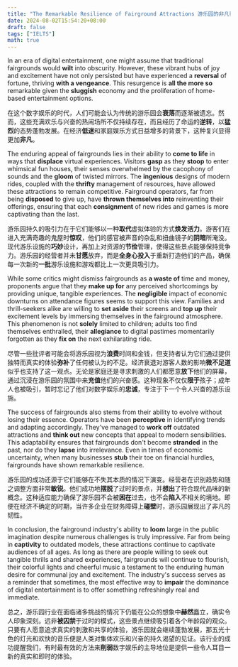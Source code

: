 ```yaml
---
title: "The Remarkable Resilience of Fairground Attractions 游乐园的非凡韧性"
date: 2024-08-02T15:54:20+08:00
draft: false
tags: ["IELTS"]
math: true
---
```


In an era of digital entertainment, one might assume that traditional fairgrounds would **wilt** into obscurity. However, these vibrant hubs of joy and excitement have not only persisted but have experienced a **reversal** of fortune, thriving **with a vengeance**. This resurgence is **all the more so** remarkable given the **sluggish** economy and the proliferation of home-based entertainment options.

在这个数字娱乐的时代，人们可能会认为传统的游乐园会**衰落**而逐渐被遗忘。然而，这些充满欢乐与兴奋的热闹场所不仅持续存在，而且经历了命运的**逆转**，以**猛烈**的态势蓬勃发展。在经济**低迷**和家庭娱乐方式日益增多的背景下，这种复兴显得更加**非凡**。

The enduring appeal of fairgrounds lies in their ability to **come to life** in ways that **displace** virtual experiences. Visitors **gasp** as they **stoop** to enter whimsical fun houses, their senses overwhelmed by the cacophony of sounds and the **gloom** of twisted mirrors. The **ingenious** designs of modern rides, coupled with the **thrifty** management of resources, have allowed these attractions to remain competitive. Fairground operators, far from being **disposed** to give up, have **thrown themselves into** reinventing their offerings, ensuring that each **consignment** of new rides and games is more captivating than the last.

游乐园持久的吸引力在于它们能够以一种**取代**虚拟体验的方式**焕发活力**。游客们在进入充满奇趣的鬼屋时**惊叹**，他们的感官被声音的杂乱和扭曲镜子的**阴暗**所淹没。现代游乐设施的**巧妙**设计，再加上对资源的**节俭**管理，使得这些景点能够保持竞争力。游乐园的经营者并未**甘愿**放弃，而是**全身心投入**于重新打造他们的产品，确保每一次新的**一批**游乐设施和游戏都比上一次更具吸引力。

While some critics might dismiss fairgrounds as **a waste of** time and money, proponents argue that they **make up for** any perceived shortcomings by providing unique, tangible experiences. The **negligible** impact of economic downturns on attendance figures seems to support  this view. Families and thrill-seekers alike are willing to **set aside** their screens and **top up** their excitement levels by immersing themselves in the fairground atmosphere. This phenomenon is not **solely** limited to children; adults too find themselves enthralled, their **allegiance** to digital pastimes momentarily forgotten as they **fix on** the next exhilarating ride.

尽管一些批评者可能会将游乐园视为**浪费**时间和金钱，但支持者认为它们通过提供独特而真实的体验**弥补**了任何被认为的不足。经济衰退对游客人数的影响**微不足道**似乎也支持了这一观点。无论是家庭还是寻求刺激的人们都愿意**放下**他们的屏幕，通过沉浸在游乐园的氛围中来**充值**他们的兴奋感。这种现象不仅仅**限于**孩子；成年人也被吸引，暂时忘记了他们对数字娱乐的**忠诚**，专注于下一个令人兴奋的游乐设施。

The success of fairgrounds also stems from their ability to evolve without losing their essence. Operators have been **perceptive** in identifying trends and adapting accordingly. They've managed to **work off** outdated attractions and **think out** new concepts that appeal to modern sensibilities. This adaptability ensures that fairgrounds don't become **stranded** in the past, nor do they **lapse** into irrelevance. Even in times of economic uncertainty, when many businesses **stub** their toe on financial hurdles, fairgrounds have shown remarkable resilience.

游乐园的成功还源于它们能够在不失其本质的情况下演变。经营者在识别趋势和随之调整方面非常**敏锐**。他们成功地**摆脱**了过时的景点，并**想出**了符合现代品味的新概念。这种适应能力确保了游乐园不会被**困在**过去，也不会**陷入**不相关的境地。即便在经济不确定的时期，当许多企业在财务障碍上**碰壁**时，游乐园展现出了非凡的韧性。

In conclusion, the fairground industry's ability to **loom** large in the public imagination despite numerous challenges is truly impressive. Far from being in **captivity** to outdated models, these attractions continue to captivate audiences  of all ages. As long as there are people willing to seek out tangible  thrills and shared experiences, fairgrounds will continue to flourish,  their colorful lights and cheerful music a testament to the enduring  human desire for communal joy and excitement. The industry's success  serves as a reminder that sometimes, the most effective way to **impair** the dominance of digital entertainment is to offer something refreshingly real and immediate.

总之，游乐园行业在面临诸多挑战的情况下仍能在公众的想象中**赫然**矗立，确实令人印象深刻。远非**被囚禁**于过时的模式，这些景点继续吸引着各个年龄段的观众。只要有人愿意追求真实的刺激和共享的体验，游乐园就会继续蓬勃发展，那五光十色的灯光和欢快的音乐便是人类对集体欢乐和兴奋的持久渴望的见证。该行业的成功提醒我们，有时最有效的方法来**削弱**数字娱乐的主导地位是提供一些令人耳目一新的真实和即时的体验。

